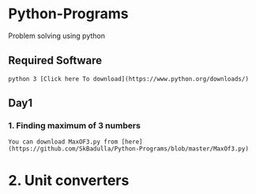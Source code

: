 # Python-Programs
Problem solving using python

## Required Software

```python 3 [Click here To download](https://www.python.org/downloads/) ```

## Day1
### 1. Finding maximum of 3 numbers
```You can download MaxOF3.py from [here](https://github.com/SkBadulla/Python-Programs/blob/master/MaxOf3.py)```

# 2. Unit converters

```
```
